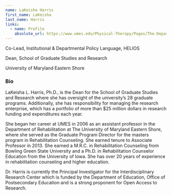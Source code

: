 ```yaml
---
name: LaKeisha Harris
first_name: LaKeisha
last_name: Harris
links:
  - name: Profile
    absolute_url: https://www.umes.edu/Physical-Therapy/Pages/The-Department/LaKeisha-Harris,-Ph-D-,-C-R-C-/
---
```


Co-Lead, Institutional & Departmental Policy Language, HELIOS

Dean, School of Graduate Studies and Research

University of Maryland Eastern Shore

### Bio

LaKeisha L. Harris, Ph.D., is the Dean for the School of Graduate Studies and Research where
she has oversight of the university’s 28 graduate programs. Additionally, she has responsibility
for managing the research enterprise, which has a portfolio of more than $25 million dollars in
research funding and expenditures each year.

She began her career at UMES in 2006 as an assistant professor in the Department of
Rehabilitation at The University of Maryland Eastern Shore, where she served as the Graduate
Program Director for the masters program in Rehabilitation Counseling. She earned tenure to
Associate Professor in 2013. She earned a M.R.C. in Rehabilitation Counseling from Bowling
Green State University and a Ph.D. in Rehabilitation Counselor Education from the University of
Iowa. She has over 20 years of experience in rehabilitation counseling and higher education.

Dr. Harris is currently the Principal Investigator for the Interdisciplinary Research Center which
is funded by the Department of Education, Office of Postsecondary Education and is a strong
proponent for Open Access to Research.
